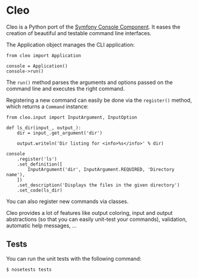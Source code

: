 Cleo
====

Cleo is a Python port of the [Symfony Console Component](https://github.com/symfony/Console).
It eases the creation of beautiful and testable command line interfaces.

The Application object manages the CLI application:

    from cleo import Application

    console = Application()
    console->run()

The ``run()`` method parses the arguments and options passed on the command
line and executes the right command.

Registering a new command can easily be done via the ``register()`` method,
which returns a ``Command`` instance:

    from cleo.input import InputArgument, InputOption

    def ls_dir(input_, output_):
        dir = input_.get_argument('dir')

        output.writeln('Dir listing for <info>%s</info>' % dir)

    console
        .register('ls')
        .set_definition([
            InputArgument('dir', InputArgument.REQUIRED, 'Directory name'),
        ])
        .set_description('Displays the files in the given directory')
        .set_code(ls_dir)

You can also register new commands via classes.

Cleo provides a lot of features like output coloring, input and
output abstractions (so that you can easily unit-test your commands),
validation, automatic help messages, ...

Tests
-----

You can run the unit tests with the following command:

    $ nosetests tests
